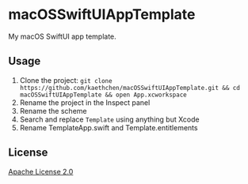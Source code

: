 # macOSSwiftUIAppTemplate
My macOS SwiftUI app template.

## Usage
1. Clone the project: `git clone https://github.com/kaethchen/macOSSwiftUIAppTemplate.git && cd macOSSwiftUIAppTemplate && open App.xcworkspace`
2. Rename the project in the Inspect panel
3. Rename the scheme
4. Search and replace `Template` using anything but Xcode
5. Rename TemplateApp.swift and Template.entitlements

## License
[Apache License 2.0](https://github.com/kaethchen/macOSSwiftUIAppTemplate/blob/main/LICENSE)
